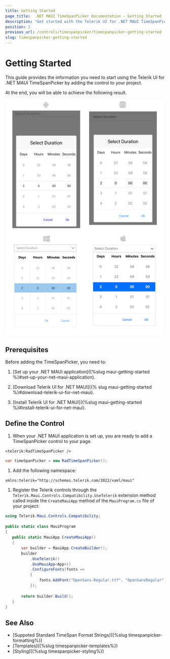 ```yaml
---
title: Getting Started
page_title:  .NET MAUI TimeSpanPicker Documentation - Getting Started
description: "Get started with the Telerik UI for .NET MAUI TimeSpanPicker and add the control to your .NET MAUI project."
position: 1
previous_url: /controls/timespanpicker/timespanpicker-getting-started
slug: timespanpicker-getting-started
---
```


# Getting Started

This guide provides the information you need to start using the Telerik UI for .NET MAUI TimeSpanPicker by adding the control to your project.

At the end, you will be able to achieve the following result.

![TimeSpan Picker Getting Started](images/timespanpicker_getting_started.png)

## Prerequisites

Before adding the TimeSpanPicker, you need to:

1. [Set up your .NET MAUI application]({%slug maui-getting-started %}#set-up-your-net-maui-application).

1. [Download Telerik UI for .NET MAUI]({% slug maui-getting-started %}#download-telerik-ui-for-net-maui).

1. [Install Telerik UI for .NET MAUI]({%slug maui-getting-started %}#install-telerik-ui-for-net-maui).

## Define the Control

1. When your .NET MAUI application is set up, you are ready to add a TimeSpanPicker control to your page.

 ```XAML
<telerik:RadTimeSpanPicker />
 ```
 ```C#
var timeSpanPicker = new RadTimeSpanPicker();
 ```

1. Add the following namespace:

 ```XAML
xmlns:telerik="http://schemas.telerik.com/2022/xaml/maui" 
 ```

1. Register the Telerik controls through the `Telerik.Maui.Controls.Compatibility.UseTelerik` extension method called inside the `CreateMauiApp` method of the `MauiProgram.cs` file of your project:

 ```C#
 using Telerik.Maui.Controls.Compatibility;

 public static class MauiProgram
 {
	public static MauiApp CreateMauiApp()
	{
		var builder = MauiApp.CreateBuilder();
		builder
			.UseTelerik()
			.UseMauiApp<App>()
			.ConfigureFonts(fonts =>
			{
				fonts.AddFont("OpenSans-Regular.ttf", "OpenSansRegular");
			});

		return builder.Build();
	}
 }           
 ```




## See Also

- [Suppoted Standard TimeSpan Format Strings]({%slug timespanpicker-formatting%})
- [Templates]({%slug timespanpicker-templates%})
- [Styling]({%slug timespanpicker-styling%})
